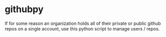 # githubpy
If for some reason an organization holds all of their private or public github repos on a single account, use this python script to manage users / repos.
